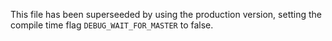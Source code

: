 This file has been superseeded by using the production version, setting the compile time flag `DEBUG_WAIT_FOR_MASTER` to false.
